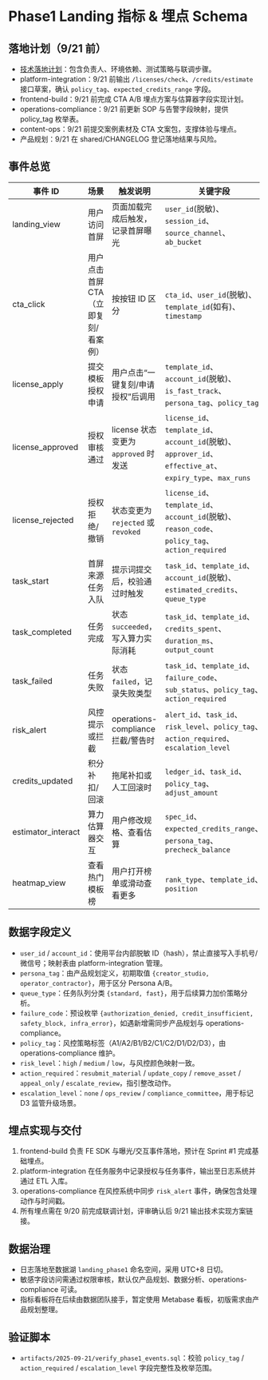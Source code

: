 ﻿# Phase1 Landing 指标 & 埋点 Schema

## 落地计划（9/21 前）
- [技术落地计划](implementation-plan.md)：包含负责人、环境依赖、测试策略与联调步骤。
- platform-integration：9/21 前输出 `/licenses/check`、`/credits/estimate` 接口草案，确认 `policy_tag`、`expected_credits_range` 字段。
- frontend-build：9/21 前完成 CTA A/B 埋点方案与估算器字段实现计划。
- operations-compliance：9/21 前更新 SOP 与告警字段映射，提供 policy_tag 枚举表。
- content-ops：9/21 前提交案例素材及 CTA 文案包，支撑体验与埋点。
- 产品规划：9/21 在 shared/CHANGELOG 登记落地结果与风险。

## 事件总览
| 事件 ID | 场景 | 触发说明 | 关键字段 | 责任小组 |
| ------- | ---- | -------- | -------- | -------- |
| landing_view | 用户访问首屏 | 页面加载完成后触发，记录首屏曝光 | `user_id`(脱敏)、`session_id`、`source_channel`、`ab_bucket` | frontend-build |
| cta_click | 用户点击首屏 CTA（立即复刻/看案例） | 按按钮 ID 区分 | `cta_id`、`user_id`(脱敏)、`template_id`(如有)、`timestamp` | frontend-build |
| license_apply | 提交模板授权申请 | 用户点击“一键复刻/申请授权”后调用 | `template_id`、`account_id`(脱敏)、`is_fast_track`、`persona_tag`、`policy_tag` | platform-integration |
| license_approved | 授权审核通过 | license 状态变更为 `approved` 时发送 | `license_id`、`template_id`、`account_id`(脱敏)、`approver_id`、`effective_at`、`expiry_type`、`max_runs` | platform-integration |
| license_rejected | 授权拒绝/撤销 | 状态变更为 `rejected` 或 `revoked` | `license_id`、`template_id`、`account_id`(脱敏)、`reason_code`、`policy_tag`、`action_required` | platform-integration、operations-compliance |
| task_start | 首屏来源任务入队 | 提示词提交后，校验通过时触发 | `task_id`、`template_id`、`account_id`(脱敏)、`estimated_credits`、`queue_type` | platform-integration |
| task_completed | 任务完成 | 状态 `succeeded`，写入算力实际消耗 | `task_id`、`template_id`、`credits_spent`、`duration_ms`、`output_count` | platform-integration |
| task_failed | 任务失败 | 状态 `failed`，记录失败类型 | `task_id`、`template_id`、`failure_code`、`sub_status`、`policy_tag`、`action_required` | platform-integration、operations-compliance |
| risk_alert | 风控提示或拦截 | operations-compliance 拦截/警告时 | `alert_id`、`task_id`、`risk_level`、`policy_tag`、`action_required`、`escalation_level` | operations-compliance |
| credits_updated | 积分补扣/回滚 | 拖尾补扣或人工回滚时 | `ledger_id`、`task_id`、`policy_tag`、`adjust_amount` | platform-integration |
| estimator_interact | 算力估算器交互 | 用户修改规格、查看估算 | `spec_id`、`expected_credits_range`、`persona_tag`、`precheck_balance` | frontend-build |
| heatmap_view | 查看热门模板榜 | 用户打开榜单或滑动查看更多 | `rank_type`、`template_id`、`position` | frontend-build |

## 数据字段定义
- `user_id` / `account_id`：使用平台内部脱敏 ID（hash），禁止直接写入手机号/微信号；映射表由 platform-integration 管理。
- `persona_tag`：由产品规划定义，初期取值 `{creator_studio, operator_contractor}`，用于区分 Persona A/B。
- `queue_type`：任务队列分类 `{standard, fast}`，用于后续算力加价策略分析。
- `failure_code`：预设枚举 `{authorization_denied, credit_insufficient, safety_block, infra_error}`，如遇新增需同步产品规划与 operations-compliance。
- `policy_tag`：风控策略标签（A1/A2/B1/B2/C1/C2/D1/D2/D3），由 operations-compliance 维护。
- `risk_level`：`high` / `medium` / `low`，与风控颜色映射一致。
- `action_required`：`resubmit_material` / `update_copy` / `remove_asset` / `appeal_only` / `escalate_review`，指引整改动作。
- `escalation_level`：`none` / `ops_review` / `compliance_committee`，用于标记 D3 监管升级场景。

## 埋点实现与交付
1. frontend-build 负责 FE SDK 与曝光/交互事件落地，预计在 Sprint #1 完成基础埋点。
2. platform-integration 在任务服务中记录授权与任务事件，输出至日志系统并通过 ETL 入库。
3. operations-compliance 在风控系统中同步 `risk_alert` 事件，确保包含处理动作与时间戳。
4. 所有埋点需在 9/20 前完成联调计划，评审确认后 9/21 输出技术实现方案链接。

## 数据治理
- 日志落地至数据湖 `landing_phase1` 命名空间，采用 UTC+8 日切。
- 敏感字段访问需通过权限审核，默认仅产品规划、数据分析、operations-compliance 可读。
- 指标看板将在后续由数据团队接手，暂定使用 Metabase 看板，初版需求由产品规划整理。

## 验证脚本
- `artifacts/2025-09-21/verify_phase1_events.sql`：校验 `policy_tag` / `action_required` / `escalation_level` 字段完整性及枚举范围。
